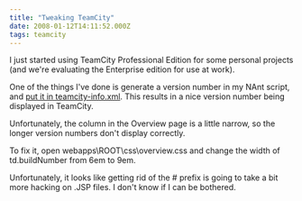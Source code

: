 ```yaml
---
title: "Tweaking TeamCity"
date: 2008-01-12T14:11:52.000Z
tags: teamcity
---
```

I just started using TeamCity Professional Edition for some personal projects (and we're evaluating the Enterprise edition for use at work).

One of the things I've done is generate a version number in my NAnt script, and [put it in teamcity-info.xml](http://www.jetbrains.net/confluence/display/TCD3/Including+Third-Party+Reports+in+the+Build+Results#IncludingThird-PartyReportsintheBuildResults-TCInfoXML). This results in a nice version number being displayed in TeamCity.

Unfortunately, the column in the Overview page is a little narrow, so the longer version numbers don't display correctly.

To fix it, open webapps\ROOT\css\overview.css and change the width of td.buildNumber from 6em to 9em.

Unfortunately, it looks like getting rid of the # prefix is going to take a bit more hacking on .JSP files. I don't know if I can be bothered.
